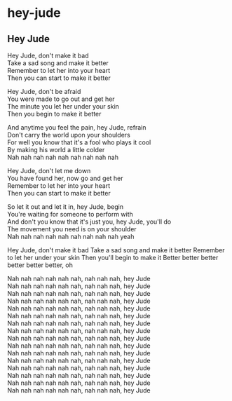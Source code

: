 # hey-jude

## Hey Jude

Hey Jude, don't make it bad  
Take a sad song and make it better  
Remember to let her into your heart  
Then you can start to make it better  

Hey Jude, don't be afraid  
You were made to go out and get her  
The minute you let her under your skin  
Then you begin to make it better  

And anytime you feel the pain, hey Jude, refrain  
Don't carry the world upon your shoulders  
For well you know that it's a fool who plays it cool  
By making his world a little colder  
Nah nah nah nah nah nah nah nah nah  

Hey Jude, don't let me down  
You have found her, now go and get her  
Remember to let her into your heart  
Then you can start to make it better  

So let it out and let it in, hey Jude, begin  
You're waiting for someone to perform with  
And don't you know that it's just you, hey Jude, you'll do  
The movement you need is on your shoulder  
Nah nah nah nah nah nah nah nah nah yeah  

Hey Jude, don't make it bad
Take a sad song and make it better
Remember to let her under your skin
Then you'll begin to make it
Better better better better better better, oh

Nah nah nah nah nah nah, nah nah nah, hey Jude  
Nah nah nah nah nah nah, nah nah nah, hey Jude  
Nah nah nah nah nah nah, nah nah nah, hey Jude  
Nah nah nah nah nah nah, nah nah nah, hey Jude  
Nah nah nah nah nah nah, nah nah nah, hey Jude  
Nah nah nah nah nah nah, nah nah nah, hey Jude  
Nah nah nah nah nah nah, nah nah nah, hey Jude  
Nah nah nah nah nah nah, nah nah nah, hey Jude  
Nah nah nah nah nah nah, nah nah nah, hey Jude  
Nah nah nah nah nah nah, nah nah nah, hey Jude  
Nah nah nah nah nah nah, nah nah nah, hey Jude  
Nah nah nah nah nah nah, nah nah nah, hey Jude  
Nah nah nah nah nah nah, nah nah nah, hey Jude  
Nah nah nah nah nah nah, nah nah nah, hey Jude  
Nah nah nah nah nah nah, nah nah nah, hey Jude  
Nah nah nah nah nah nah, nah nah nah, hey Jude  
